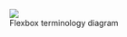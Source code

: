<figure class="kg-card kg-image-card kg-card-hascaption"><img src="https://www.freecodecamp.org/news/content/images/2019/10/image-32.png" class="kg-image"><figcaption>Flexbox terminology diagram
